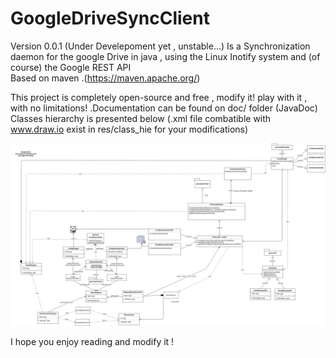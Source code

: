 # GoogleDriveSyncClient
Version 0.0.1 (Under Develepoment yet , unstable...) 
Is a Synchronization daemon for the google Drive in java , using the Linux Inotify system and (of course) the Google REST API <br>
Based on maven .(https://maven.apache.org/) 
<br>

This project is completely open-source and free , modify it! play with it , with no limitations! .Documentation can be found on doc/ folder (JavaDoc) <br>
Classes hierarchy is presented below (.xml file combatible with www.draw.io exist in res/class_hie for your modifications)

![alt text](https://raw.githubusercontent.com/NoReasonException/GoogleDriveSyncClient/master/googleDriveSync/res/class_hie/hie.png)

I hope you enjoy reading and modify it ! 




